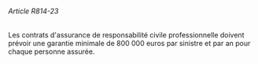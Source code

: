 ###### Article R814-23

Les contrats d'assurance de responsabilité civile professionnelle doivent prévoir une garantie minimale de 800 000 euros par sinistre et par an pour chaque personne assurée.


